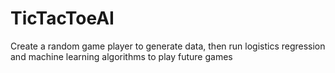 # TicTacToeAI

Create a random game player to generate data, then run logistics regression and machine learning algorithms to play future games
